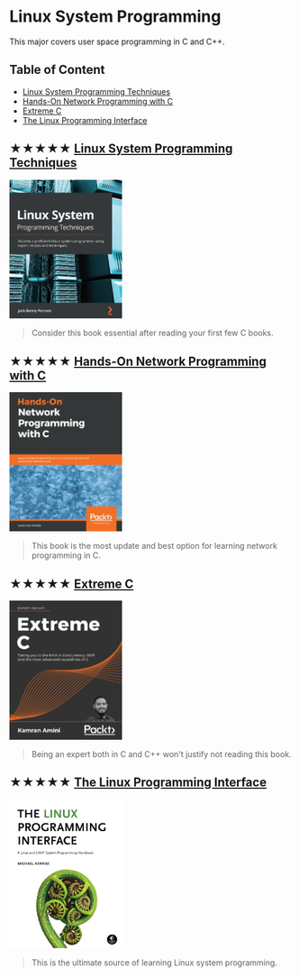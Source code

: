 # Linux System Programming

This major covers user space programming in C and C++.

## Table of Content

* [Linux System Programming Techniques](#-linux-system-programming-techniques)
* [Hands-On Network Programming with C](#-hands-on-network-programming-with-c)
* [Extreme C](#-extreme-c)
* [The Linux Programming Interface](#-the-linux-programming-interface)

## ★★★★★ [Linux System Programming Techniques](books/9781789951288.md)
[<img alt="9781789951288" src="covers/9781789951288.jpg" width="200"/>](books/9781789951288.md)

> Consider this book essential after reading your first few C books.

## ★★★★★ [Hands-On Network Programming with C](books/9781789349863.md)
[<img alt="9781789349863" src="covers/9781789349863.jpg" width="200"/>](books/9781789349863.md)

> This book is the most update and best option for learning network programming in C.

## ★★★★★ [Extreme C](books/9781789343625.md)
[<img alt="9781789343625" src="covers/9781789343625.jpg" width="200"/>](books/9781789343625.md)

> Being an expert both in C and C++ won't justify not reading this book.

## ★★★★★ [The Linux Programming Interface](books/9781593272203.md)
[<img alt="9781593272203" src="covers/9781593272203.jpg" width="200"/>](books/9781593272203.md)

> This is the ultimate source of learning Linux system programming.
